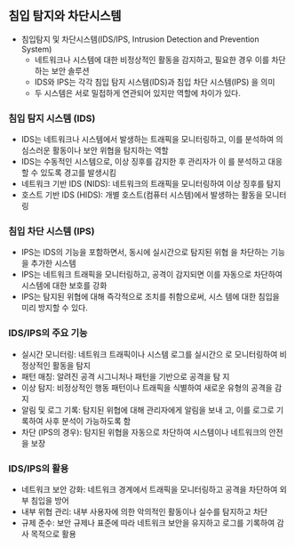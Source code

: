 ## 침입 탐지와 차단시스템

* 침입탐지 및 차단시스템(IDS/IPS, Intrusion Detection and Prevention System)
	* 네트워크나 시스템에 대한 비정상적인 활동을 감지하고, 필요한 경우 이를 차단하는 보안 솔루션
	* IDS와 IPS는 각각 침입 탐지 시스템(IDS)과 침입 차단 시스템(IPS) 을 의미
	* 두 시스템은 서로 밀접하게 연관되어 있지만 역할에 차이가 있다.

### 침입 탐지 시스템 (IDS)
* IDS는 네트워크나 시스템에서 발생하는 트래픽을 모니터링하고, 이를 분석하여 의심스러운 활동이나 보안 위협을 탐지하는 역할
* IDS는 수동적인 시스템으로, 이상 징후를 감지한 후 관리자가 이 를 분석하고 대응할 수 있도록 경고를 발생시킴
* 네트워크 기반 IDS (NIDS): 네트워크의 트래픽을 모니터링하여 이상 징후를 탐지
* 호스트 기반 IDS (HIDS): 개별 호스트(컴퓨터 시스템)에서 발생하는 활동을 모니터링

### 침입 차단 시스템 (IPS)
* IPS는 IDS의 기능을 포함하면서, 동시에 실시간으로 탐지된 위협 을 차단하는 기능을 추가한 시스템
* IPS는 네트워크 트래픽을 모니터링하고, 공격이 감지되면 이를 자동으로 차단하여 시스템에 대한 보호를 강화
* IPS는 탐지된 위협에 대해 즉각적으로 조치를 취함으로써, 시스 템에 대한 침입을 미리 방지할 수 있다.

###  IDS/IPS의 주요 기능

* 실시간 모니터링: 네트워크 트래픽이나 시스템 로그를 실시간으 로 모니터링하여 비정상적인 활동을 탐지
* 패턴 매칭: 알려진 공격 시그니처나 패턴을 기반으로 공격을 탐 지
* 이상 탐지: 비정상적인 행동 패턴이나 트래픽을 식별하여 새로운 유형의 공격을 감지
* 알림 및 로그 기록: 탐지된 위협에 대해 관리자에게 알림을 보내 고, 이를 로그로 기록하여 사후 분석이 가능하도록 함
* 차단 (IPS의 경우): 탐지된 위협을 자동으로 차단하여 시스템이나 네트워크의 안전을 보장

### IDS/IPS의 활용
* 네트워크 보안 강화: 네트워크 경계에서 트래픽을 모니터링하고 공격을 차단하여 외부 침입을 방어
* 내부 위협 관리: 내부 사용자에 의한 악의적인 활동이나 실수를 탐지하고 차단
* 규제 준수: 보안 규제나 표준에 따라 네트워크 보안을 유지하고 로그를 기록하여 감사 목적으로 활용


